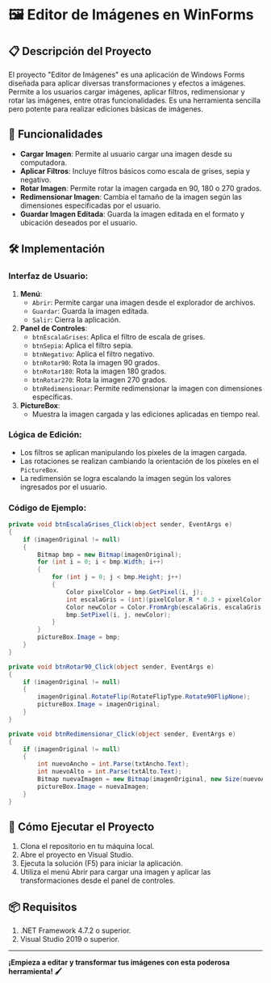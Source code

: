 # 🖼️ Editor de Imágenes en WinForms

## 📋 Descripción del Proyecto
El proyecto "Editor de Imágenes" es una aplicación de Windows Forms diseñada para aplicar diversas transformaciones y efectos a imágenes. Permite a los usuarios cargar imágenes, aplicar filtros, redimensionar y rotar las imágenes, entre otras funcionalidades. Es una herramienta sencilla pero potente para realizar ediciones básicas de imágenes.

## 🔧 Funcionalidades
- **Cargar Imagen**: Permite al usuario cargar una imagen desde su computadora.
- **Aplicar Filtros**: Incluye filtros básicos como escala de grises, sepia y negativo.
- **Rotar Imagen**: Permite rotar la imagen cargada en 90, 180 o 270 grados.
- **Redimensionar Imagen**: Cambia el tamaño de la imagen según las dimensiones especificadas por el usuario.
- **Guardar Imagen Editada**: Guarda la imagen editada en el formato y ubicación deseados por el usuario.

## 🛠️ Implementación
### Interfaz de Usuario:
1. **Menú**:
   - `Abrir`: Permite cargar una imagen desde el explorador de archivos.
   - `Guardar`: Guarda la imagen editada.
   - `Salir`: Cierra la aplicación.
2. **Panel de Controles**:
   - `btnEscalaGrises`: Aplica el filtro de escala de grises.
   - `btnSepia`: Aplica el filtro sepia.
   - `btnNegativo`: Aplica el filtro negativo.
   - `btnRotar90`: Rota la imagen 90 grados.
   - `btnRotar180`: Rota la imagen 180 grados.
   - `btnRotar270`: Rota la imagen 270 grados.
   - `btnRedimensionar`: Permite redimensionar la imagen con dimensiones específicas.
3. **PictureBox**:
   - Muestra la imagen cargada y las ediciones aplicadas en tiempo real.

### Lógica de Edición:
- Los filtros se aplican manipulando los píxeles de la imagen cargada.
- Las rotaciones se realizan cambiando la orientación de los píxeles en el `PictureBox`.
- La redimensión se logra escalando la imagen según los valores ingresados por el usuario.

### Código de Ejemplo:
```csharp
private void btnEscalaGrises_Click(object sender, EventArgs e)
{
    if (imagenOriginal != null)
    {
        Bitmap bmp = new Bitmap(imagenOriginal);
        for (int i = 0; i < bmp.Width; i++)
        {
            for (int j = 0; j < bmp.Height; j++)
            {
                Color pixelColor = bmp.GetPixel(i, j);
                int escalaGris = (int)(pixelColor.R * 0.3 + pixelColor.G * 0.59 + pixelColor.B * 0.11);
                Color newColor = Color.FromArgb(escalaGris, escalaGris, escalaGris);
                bmp.SetPixel(i, j, newColor);
            }
        }
        pictureBox.Image = bmp;
    }
}

private void btnRotar90_Click(object sender, EventArgs e)
{
    if (imagenOriginal != null)
    {
        imagenOriginal.RotateFlip(RotateFlipType.Rotate90FlipNone);
        pictureBox.Image = imagenOriginal;
    }
}

private void btnRedimensionar_Click(object sender, EventArgs e)
{
    if (imagenOriginal != null)
    {
        int nuevoAncho = int.Parse(txtAncho.Text);
        int nuevoAlto = int.Parse(txtAlto.Text);
        Bitmap nuevaImagen = new Bitmap(imagenOriginal, new Size(nuevoAncho, nuevoAlto));
        pictureBox.Image = nuevaImagen;
    }
}
```
## 🚀 Cómo Ejecutar el Proyecto
1. Clona el repositorio en tu máquina local.
2. Abre el proyecto en Visual Studio.
3. Ejecuta la solución (F5) para iniciar la aplicación.
4. Utiliza el menú Abrir para cargar una imagen y aplicar las transformaciones desde el panel de controles.

## 📦 Requisitos
1. .NET Framework 4.7.2 o superior.
2. Visual Studio 2019 o superior.

---
**¡Empieza a editar y transformar tus imágenes con esta poderosa herramienta! 🖌️**